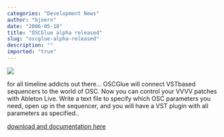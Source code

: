 ```yaml
---
categories: "Development News"
author: "bjoern"
date: "2006-05-18"
title: "OSCGlue alpha released"
slug: "oscglue-alpha-released"
description: ""
imported: "true"
---
```



![](oscglue.png)

for all timeline addicts out there...  OSCGlue will connect VSTbased sequencers to the world of OSC. Now you can control your VVVV patches with Ableton Live. 
Write a text file to specify which OSC parameters you need, open up in the sequencer, and you will have a VST plugin with all parameters as specified.. 

[download and documentation here](https://vvvv.org/404)